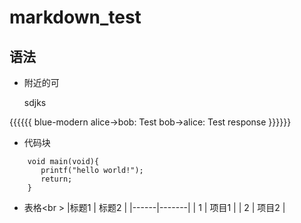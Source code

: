 markdown_test
=============
语法
------
* 附近的可

    sdjks 
   
{{{{{{ blue-modern
  alice->bob: Test
  bob->alice: Test response
}}}}}}


* 代码块
```
    void main(void){
       printf("hello world!");
       return;
    }
```

* 表格<br \>
|标题1 | 标题2 |
|------|-------|
| 1    | 项目1 |
| 2    | 项目2 |
